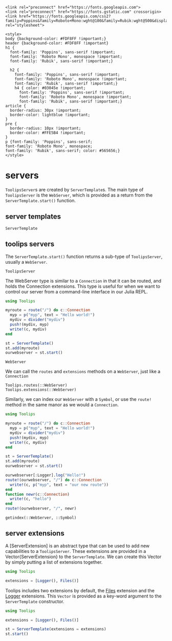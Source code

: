 ```@raw html
<link rel="preconnect" href="https://fonts.googleapis.com">
<link rel="preconnect" href="https://fonts.gstatic.com" crossorigin>
<link href="https://fonts.googleapis.com/css2?family=Poppins&family=Roboto+Mono:wght@100&family=Rubik:wght@500&display=swap" rel="stylesheet">

<style>
body {background-color: #FDF8FF !important;}
header {background-color: #FDF8FF !important}
h1 {
  font-family: 'Poppins', sans-serif !important;
  font-family: 'Roboto Mono', monospace !important;
  font-family: 'Rubik', sans-serif !important;}

  h2 {
    font-family: 'Poppins', sans-serif !important;
    font-family: 'Roboto Mono', monospace !important;
    font-family: 'Rubik', sans-serif !important;}
    h4 { color: #03045e !important;
      font-family: 'Poppins', sans-serif !important;
      font-family: 'Roboto Mono', monospace !important;
      font-family: 'Rubik', sans-serif !important;}
article {
  border-radius: 30px !important;
  border-color: lightblue !important;
}
pre {
  border-radius: 10px !important;
  border-color: #FFE5B4 !important;
}
p {font-family: 'Poppins', sans-serif;
font-family: 'Roboto Mono', monospace;
font-family: 'Rubik', sans-serif; color: #565656;}
</style>
```
# servers
`ToolipsServer`s are created by `ServerTemplate`s. The main type of `ToolipsServer` is the `WebServer`, which is provided as a return from the `ServerTemplate.start()` function.
## server templates
```@docs
ServerTemplate
```
## toolips servers
The `ServerTemplate.start()` function returns a sub-type of `ToolipsServer`, usually a `WebServer`.
```@docs
ToolipsServer
```
The WebServer type is similar to a `Connection` in that it can be routed, and holds the Connection extensions. This type is useful for when we want to control our server from a command-line interface in our Julia REPL.
```julia
using Toolips

myroute = route("/") do c::Connection
  myp = p("myp", text = "Hello world!")
  mydiv = divider("mydiv")
  push!(mydiv, myp)
  write!(c, mydiv)
end

st = ServerTemplate()
st.add(myroute)
ourwebserver = st.start()
```
```@docs
WebServer
```
We can call the `routes` and `extensions` methods on a `WebServer`, just like a `Connection`
```@docs
Toolips.routes(::WebServer)
Toolips.extensions(::WebServer)
```
Similarly, we can index our `WebServer` with a `Symbol`, or use the `route!` method in the same manor as we would a `Connection`.
```julia
using Toolips

myroute = route("/") do c::Connection
  myp = p("myp", text = "Hello world!")
  mydiv = divider("mydiv")
  push!(mydiv, myp)
  write!(c, mydiv)
end

st = ServerTemplate()
st.add(myroute)
ourwebserver = st.start()

ourwebserver[:Logger].log("Hello!")
route!(ourwebserver, "/") do c::Connection
  write!(c, p("myp", text = "our new route"))
end
function newr(c::Connection)
  write!(c, "hello")
end
route!(ourwebserver, "/", newr)
```
```@docs
getindex(::WebServer, ::Symbol)
```
## server extensions
A [ServerExtension] is an abstract type that can be used to add new capabilities
to a `ToolipsServer`. These extensions are provided in a Vector{ServerExtension}
to the `ServerTemplate`. We can create this Vector by simply putting a list of
extensions together.
```julia
using Toolips

extensions = [Logger(), Files()]
```
Toolips includes two extensions by default, the [Files]() extension and the
[Logger]() extensions. This `Vector` is provided as a key-word argument to
the `ServerTemplate` constructor.
```julia
using Toolips

extensions = [Logger(), Files()]

st = ServerTemplate(extensions = extensions)
st.start()
```
